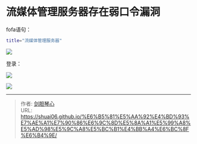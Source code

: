 # 流媒体管理服务器存在弱⼝令漏洞




fofa语句：

```bash
title="流媒体管理服务器"
```

![](https://image.geoer.cn/%E6%B5%81%E5%AA%92%E4%BD%93%E5%BC%B1%E5%8F%A3%E4%BB%A4.jpg)



登录：

![](https://image.geoer.cn/%E6%B5%81%E5%AA%92%E4%BD%93%E7%99%BB%E5%BD%95.jpg)



![](https://image.geoer.cn/%E6%B5%81%E5%AA%92%E4%BD%931.jpg)


---

> 作者: [剑胆琴心](http://shuai06.github.io)  
> URL: https://shuai06.github.io/%E6%B5%81%E5%AA%92%E4%BD%93%E7%AE%A1%E7%90%86%E6%9C%8D%E5%8A%A1%E5%99%A8%E5%AD%98%E5%9C%A8%E5%BC%B1%E4%BB%A4%E6%BC%8F%E6%B4%9E/  


